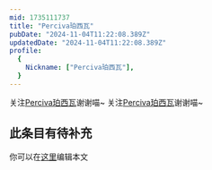 ```yaml
---
mid: 1735111737
title: "Perciva珀西瓦"
pubDate: "2024-11-04T11:22:08.389Z"
updatedDate: "2024-11-04T11:22:08.389Z"
profile:
  {
    Nickname: ["Perciva珀西瓦"],
  }
---
```


关注[Perciva珀西瓦](https://space.bilibili.com/1735111737)谢谢喵~ 关注[Perciva珀西瓦](https://space.bilibili.com/1735111737)谢谢喵~

## 此条目有待补充
你可以在[这里](https://github.com/Yuhanawa/VTuber.ICU/edit/master/src/content/v/Perciva珀西瓦/index.md)编辑本文
